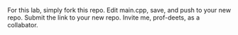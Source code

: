 For this lab, simply fork this repo. Edit main.cpp, save, and push to your new repo. Submit the link to your new repo. Invite me, prof-deets, as a collabator.
